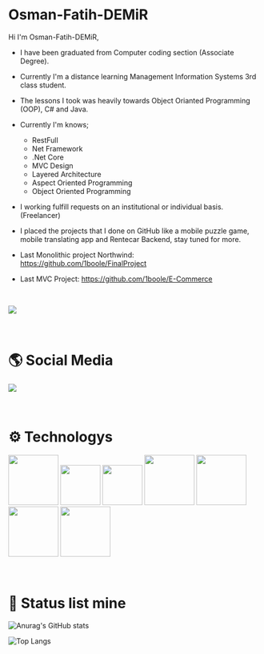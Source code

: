 # Osman-Fatih-DEMiR
Hi I'm Osman-Fatih-DEMiR,
* I have been graduated from Computer coding section (Associate Degree).
* Currently I'm a distance learning Management Information Systems 3rd class
student. 
* The lessons I took was heavily towards Object Orianted Programming (OOP), C# and Java. 
* Currently I'm knows;
  * RestFull
  * Net Framework
  * .Net Core
  * MVC Design
  * Layered Architecture
  * Aspect Oriented Programming
  * Object Oriented Programming
* I working fulfill requests on an institutional or individual basis. (Freelancer)
* I placed the projects that I done on GitHub like a mobile puzzle game, mobile translating app
and Rentecar Backend, stay tuned for more. 


* Last Monolithic project Northwind: https://github.com/1boole/FinalProject
* Last MVC Project: https://github.com/1boole/E-Commerce
<br/>

![](https://visitor-badge.laobi.icu/badge?page_id=1boole.1boole)
<br/><br/><br/>

# :earth_americas: Social Media 
<a href=" https://www.linkedin.com/in/osman-fatih-demir/"></a>
[<img src="https://img.shields.io/badge/LinkedIn-0077B5?style=for-the-badge&logo=linkedin&logoColor=white">](https://www.linkedin.com/in/osman-fatih-demir/)
<br/><br/><br/>


# :gear: Technologys 

<img src="https://iconape.com/wp-content/png_logo_vector/git-icon.png" width="100"> <img src="https://3.bp.blogspot.com/-pxR8u1KJTW8/XIb7zIKqqQI/AAAAAAAAIrA/KDNONkGKj-EDm1vadBqJbxMg64oi0LVXgCK4BGAYYCw/s1600/logo%2Bhtml5.png" width="80" > <img src="https://3.bp.blogspot.com/-oRSUw_TmO9o/XIb61m88fcI/AAAAAAAAIq0/vnxl2zzsXEQsnHI2fH4GjKu_ZT0urRo4wCK4BGAYYCw/s1600/icon%2Bcss%2B3.png" width="80" >
<img src="https://www.freeiconspng.com/uploads/c-logo-icon-18.png" width="100"> <img src="https://icon-library.com/images/java-icon-images/java-icon-images-0.jpg" width="100">  <img src="https://findicons.com/files/icons/977/rrze/720/database_mysql.png" width="100" > <img src="https://www.svgrepo.com/show/303229/microsoft-sql-server-logo.svg" width="100" >
<br/><br/><br/>




# :rocket: Status list mine
![Anurag's GitHub stats](https://github-readme-stats.vercel.app/api?username=1boole&show_icons=true&theme=radical)

![Top Langs](https://github-readme-stats.vercel.app/api/top-langs/?username=1boole&theme=tokyonight)


